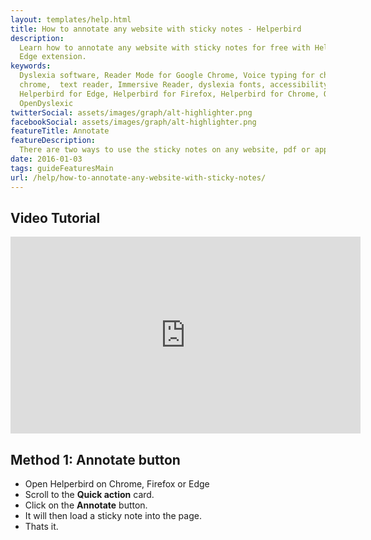 ```yaml
---
layout: templates/help.html
title: How to annotate any website with sticky notes - Helperbird
description:
  Learn how to annotate any website with sticky notes for free with Helperbird on Chrome, Firefox,
  Edge extension.
keywords:
  Dyslexia software, Reader Mode for Google Chrome, Voice typing for chrome, Text to speech for
  chrome,  text reader, Immersive Reader, dyslexia fonts, accessibility software, dyslexia software,
  Helperbird for Edge, Helperbird for Firefox, Helperbird for Chrome, Opendyslexic for Chrome,
  OpenDyslexic
twitterSocial: assets/images/graph/alt-highlighter.png
facebookSocial: assets/images/graph/alt-highlighter.png
featureTitle: Annotate
featureDescription:
  There are two ways to use the sticky notes on any website, pdf or app in Helperbird. Making it easier for you to decided how you want to use it.
date: 2016-01-03
tags: guideFeaturesMain
url: /help/how-to-annotate-any-website-with-sticky-notes/
---
```


## Video Tutorial

<iframe width="560" height="315" src="https://www.youtube-nocookie.com/embed/jX3vbq5GD5k" title="YouTube video player" frameborder="0" allow="accelerometer; autoplay; clipboard-write; encrypted-media; gyroscope; picture-in-picture" allowfullscreen></iframe>


## Method 1: Annotate button

- Open Helperbird on Chrome, Firefox or Edge
- Scroll to the **Quick action** card.
- Click on the **Annotate** button.
- It will then load a sticky note into the page.
- Thats it.
